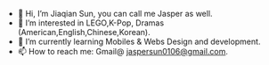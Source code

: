 - 👋 Hi, I’m Jiaqian Sun, you can call me Jasper as well.
- 👀 I’m interested in LEGO,K-Pop, Dramas (American,English,Chinese,Korean).
- 🌱 I’m currently learning Mobiles & Webs Design and development.
- 📫 How to reach me: Gmail@ jaspersun0106@gmail.com.

<!---
sun00120/sun00120 is a ✨ special ✨ repository because its `README.md` (this file) appears on your GitHub profile.
You can click the Preview link to take a look at your changes.
--->
